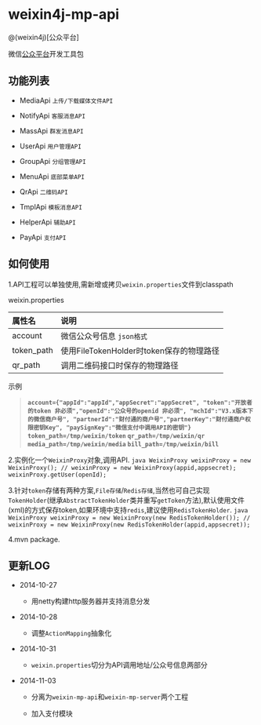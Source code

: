 weixin4j-mp-api
===============

@(weixin4j)[公众平台]

微信[公众平台](http://mp.weixin.qq.com/wiki)开发工具包

功能列表
-------
* MediaApi `上传/下载媒体文件API`

* NotifyApi `客服消息API`

* MassApi `群发消息API`

* UserApi `用户管理API`

* GroupApi `分组管理API`

* MenuApi `底部菜单API`

* QrApi `二维码API`

* TmplApi `模板消息API`

* HelperApi `辅助API`

* PayApi `支付API`

如何使用
--------
1.API工程可以单独使用,需新增或拷贝`weixin.properties`文件到classpath

weixin.properties

| 属性名      |       说明      |
| :---------- | :-------------- |
| account     | 微信公众号信息 `json格式`  |
| token_path  | 使用FileTokenHolder时token保存的物理路径 |
| qr_path     | 调用二维码接口时保存的物理路径 |

示例

>**`account={"appId":"appId","appSecret":"appSecret",
"token":"开放者的token 非必须","openId":"公众号的openid 非必须",
"mchId":"V3.x版本下的微信商户号",
"partnerId":"财付通的商户号","partnerKey":"财付通商户权限密钥Key",
"paySignKey":"微信支付中调用API的密钥"}
token_path=/tmp/weixin/token`
`qr_path=/tmp/weixin/qr`
`media_path=/tmp/weixin/media`
`bill_path=/tmp/weixin/bill`**

2.实例化一个`WeixinProxy`对象,调用API.
	``` java
    WeixinProxy weixinProxy = new WeixinProxy();
    // weixinProxy = new WeixinProxy(appid,appsecret);
    weixinProxy.getUser(openId);
    ```

3.针对`token`存储有两种方案,`File存储`/`Redis存储`,当然也可自己实现`TokenHolder`(继承`AbstractTokenHolder`类并重写`getToken`方法),默认使用文件(xml)的方式保存token,如果环境中支持`redis`,建议使用`RedisTokenHolder`.
	``` java
    WeixinProxy weixinProxy = new WeixinProxy(new RedisTokenHolder());
    // weixinProxy = new WeixinProxy(new RedisTokenHolder(appid,appsecret));
	```
	
4.mvn package.
	
更新LOG
-------
* 2014-10-27

   + 用netty构建http服务器并支持消息分发

* 2014-10-28
   
   + 调整`ActionMapping`抽象化
   
* 2014-10-31

   + `weixin.properties`切分为API调用地址/公众号信息两部分
   
* 2014-11-03

   + 分离为`weixin-mp-api`和`weixin-mp-server`两个工程
   
   + 加入支付模块
